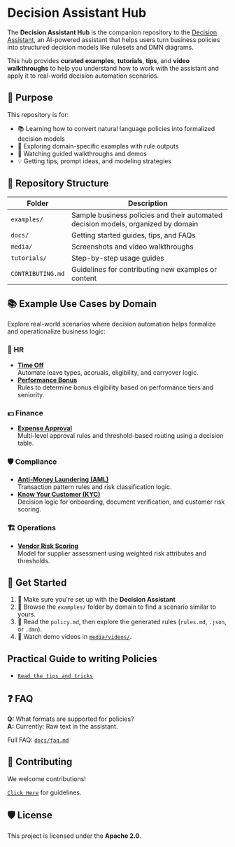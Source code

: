# Decision Assistant Hub

The **Decision Assistant Hub** is the companion repository to the [Decision Assistant](#), an AI-powered assistant that helps users turn business policies into structured decision models like rulesets and DMN diagrams.

This hub provides **curated examples**, **tutorials**, **tips**, and **video walkthroughs** to help you understand how to work with the assistant and apply it to real-world decision automation scenarios.
  

## 🎯 Purpose

This repository is for:
- 📚 Learning how to convert natural language policies into formalized decision models
- 🧪 Exploring domain-specific examples with rule outputs
- 🎥 Watching guided walkthroughs and demos
- 💡 Getting tips, prompt ideas, and modeling strategies

  
## 📁 Repository Structure

| Folder | Description |
|--------|-------------|
| `examples/` | Sample business policies and their automated decision models, organized by domain |
| `docs/` | Getting started guides, tips, and FAQs |
| `media/` | Screenshots and video walkthroughs |
| `tutorials/` | Step-by-step usage guides |
| `CONTRIBUTING.md` | Guidelines for contributing new examples or content |

  
## 📚 Example Use Cases by Domain

Explore real-world scenarios where decision automation helps formalize and operationalize business logic:

### 👥 HR
- **[Time Off](examples/hr/time_off_policy/)**  
  Automate leave types, accruals, eligibility, and carryover logic.  
- **[Performance Bonus](examples/hr/performance_bonus_policy/)**  
  Rules to determine bonus eligibility based on performance tiers and seniority.

### 💵 Finance
- **[Expense Approval](examples/finance/expense_approval/)**  
  Multi-level approval rules and threshold-based routing using a decision table.

### 🛡 Compliance
- **[Anti-Money Laundering (AML)](examples/compliance/aml_policy/)**  
  Transaction pattern rules and risk classification logic.  
- **[Know Your Customer (KYC)](examples/compliance/kyc_policy/)**  
  Decision logic for onboarding, document verification, and customer risk scoring.

### 🏗 Operations
- **[Vendor Risk Scoring](examples/operations/vendor_risk_scoring/)**  
  Model for supplier assessment using weighted risk attributes and thresholds.

  
## 🚀 Get Started

1. 🔧 Make sure you're set up with the **Decision Assistant**
2. 📂 Browse the `examples/` folder by domain to find a scenario similar to yours.
3. 🧠 Read the `policy.md`, then explore the generated rules (`rules.md`, `.json`, or `.dmn`).
4. 🎥 Watch demo videos in [`media/videos/`](media/videos/).


  
<!-- ## 🧠 Learn by Doing

Start with one of these tutorials:

- 📘 [Using the Assistant to Extract Rules](tutorials/01_using_the_assistant.md)
- 🛠️ [Refining and Editing the Generated Models](tutorials/02_editing_generated_models.md)

--- -->

  
## Practical Guide to writing Policies
- [`Read the tips and tricks`](docs/tips_and_tricks.md)

  
## ❓ FAQ

**Q:** What formats are supported for policies?  
**A:** Currently: Raw text in the assistant.

Full FAQ: [`docs/faq.md`](docs/faq.md)


<!-- ## 🎥 Media

- 🖥️ [Demo Walkthrough](media/videos/demo_walkthrough.mp4)
- 📋 [From Policy to Rules – Explained](media/videos/from_policy_to_rules.mp4)

--- -->

  
## 🤝 Contributing

We welcome contributions!

[`Click Here`](CONTRIBUTING.md) for guidelines.

  
## 🛡 License

This project is licensed under the **Apache 2.0**.

  
<!-- ## 📬 Contact
Have a use case to showcase?  
Open an issue or start a [discussion](https://github.com/your-org/decision-assistant-hub/discussions) — we'd love to hear from you! -->
